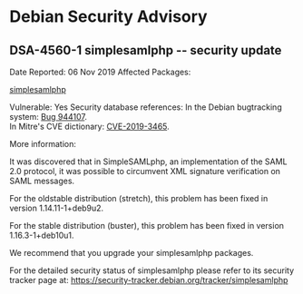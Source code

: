 
Debian Security Advisory
========================


DSA-4560-1 simplesamlphp -- security update
-------------------------------------------



Date Reported:
06 Nov 2019
Affected Packages:

[simplesamlphp](https://packages.debian.org/src:simplesamlphp)

Vulnerable:
Yes
Security database references:
In the Debian bugtracking system: [Bug 944107](https://bugs.debian.org/cgi-bin/bugreport.cgi?bug=944107).  
In Mitre's CVE dictionary: [CVE-2019-3465](https://security-tracker.debian.org/tracker/CVE-2019-3465).  

More information:

It was discovered that in SimpleSAMLphp, an implementation of the
SAML 2.0 protocol, it was possible to circumvent XML signature
verification on SAML messages.


For the oldstable distribution (stretch), this problem has been fixed
in version 1.14.11-1+deb9u2.


For the stable distribution (buster), this problem has been fixed in
version 1.16.3-1+deb10u1.


We recommend that you upgrade your simplesamlphp packages.


For the detailed security status of simplesamlphp please refer to
its security tracker page at:
<https://security-tracker.debian.org/tracker/simplesamlphp>





